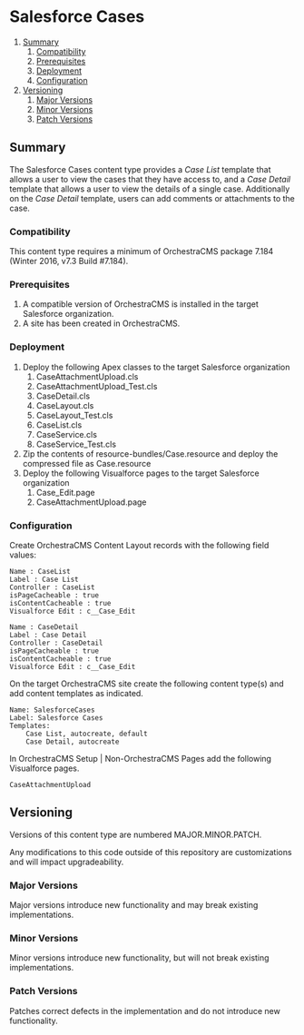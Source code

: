 # Salesforce Cases

<!-- MarkdownTOC depth=3 -->

1. [Summary](#summary)
    1. [Compatibility](#compatibility)
    2. [Prerequisites](#prerequisites)
    3. [Deployment](#deployment)
    4. [Configuration](#configuration)
2. [Versioning](#versioning)
    1. [Major Versions](#major-versions)
    2. [Minor Versions](#minor-versions)
    3. [Patch Versions](#patch-versions)

<!-- /MarkdownTOC -->

<a name="summary"></a>
## Summary

The Salesforce Cases content type provides a *Case List* template that allows a user to view the cases that they have
access to, and a *Case Detail* template that allows a user to view the details of a single case. Additionally on the
*Case Detail* template, users can add comments or attachments to the case.

<a name="compatibility"></a>
### Compatibility

This content type requires a minimum of OrchestraCMS package 7.184 (Winter 2016, v7.3 Build #7.184).

<a name="prerequisites"></a>
### Prerequisites

1. A compatible version of OrchestraCMS is installed in the target Salesforce organization.
2. A site has been created in OrchestraCMS.

<a name="deployment"></a>
### Deployment

1. Deploy the following Apex classes to the target Salesforce organization
    1. CaseAttachmentUpload.cls
    2. CaseAttachmentUpload_Test.cls
    3. CaseDetail.cls
    4. CaseLayout.cls
    5. CaseLayout_Test.cls
    6. CaseList.cls
    7. CaseService.cls
    8. CaseService_Test.cls
2. Zip the contents of resource-bundles/Case.resource and deploy the compressed file as Case.resource
3. Deploy the following Visualforce pages to the target Salesforce organization
    1. Case_Edit.page
    2. CaseAttachmentUpload.page

<a name="configuration"></a>
### Configuration

Create OrchestraCMS Content Layout records with the following field values:

```
Name : CaseList
Label : Case List
Controller : CaseList
isPageCacheable : true
isContentCacheable : true
Visualforce Edit : c__Case_Edit
```

```
Name : CaseDetail
Label : Case Detail
Controller : CaseDetail
isPageCacheable : true
isContentCacheable : true
Visualforce Edit : c__Case_Edit
```

On the target OrchestraCMS site create the following content type(s) and add content templates as indicated.

```
Name: SalesforceCases
Label: Salesforce Cases
Templates:
    Case List, autocreate, default
    Case Detail, autocreate
```

In OrchestraCMS Setup | Non-OrchestraCMS Pages add the following Visualforce pages.

```
CaseAttachmentUpload
```

<a name="versioning"></a>
## Versioning

Versions of this content type are numbered MAJOR.MINOR.PATCH.

Any modifications to this code outside of this repository are customizations and will impact upgradeability.

<a name="major-versions"></a>
### Major Versions

Major versions introduce new functionality and may break existing implementations.

<a name="minor-versions"></a>
### Minor Versions

Minor versions introduce new functionality, but will not break existing implementations.

<a name="patch-versions"></a>
### Patch Versions

Patches correct defects in the implementation and do not introduce new functionality.
